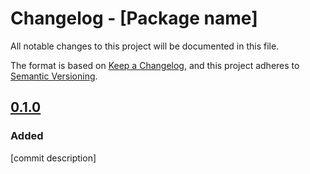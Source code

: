 # Changelog - [Package name]

All notable changes to this project will be documented in this file.

The format is based on [Keep a Changelog](https://keepachangelog.com/en/1.0.0/),
and this project adheres to [Semantic Versioning](https://semver.org/spec/v2.0.0.html).

## [0.1.0]

### Added

[commit description]

[0.1.0]: https://github.com/pvds/package-boilerplate/tree/0.1.0
[package-boilerplate]: https://github.com/pvds/package-boilerplate
